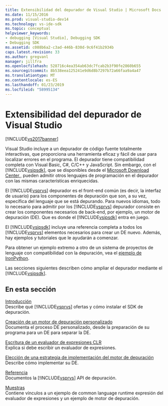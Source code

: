 ```yaml
---
title: Extensibilidad del depurador de Visual Studio | Microsoft Docs
ms.date: 11/15/2016
ms.prod: visual-studio-dev14
ms.technology: vs-ide-sdk
ms.topic: conceptual
helpviewer_keywords:
- debugging [Visual Studio], Debugging SDK
- Debugging SDK
ms.assetid: c088b6a2-c3ad-446b-830d-9c6f41b2934b
caps.latest.revision: 33
ms.author: gregvanl
manager: jillfra
ms.openlocfilehash: 528716c4ea354ab63dc7fcab2b3f90fe2860b655
ms.sourcegitcommit: 8b538eea125241e9d6d8b7297b72a66faa9a4a47
ms.translationtype: MT
ms.contentlocale: es-ES
ms.lasthandoff: 01/23/2019
ms.locfileid: "58995134"
---
```

# <a name="visual-studio-debugger-extensibility"></a>Extensibilidad del depurador de Visual Studio
[!INCLUDE[vs2017banner](../../includes/vs2017banner.md)]

Visual Studio incluye a un depurador de código fuente totalmente interactivas, que proporciona una herramienta eficaz y fácil de usar para localizar errores en el programa. El depurador tiene compatibilidad completa con Visual Basic, C#, C/C++ y JavaScript. Sin embargo, con el [!INCLUDE[vsipsdk](../../includes/vsipsdk-md.md)], que se disponibles desde el [Microsoft Download Center](http://go.microsoft.com/fwlink/?LinkId=214453),, pueden admitir otros lenguajes de programación en el depurador con las mismas características enriquecidas.  
  
 El [!INCLUDE[vsprvs](../../includes/vsprvs-md.md)] depurador es el front-end común (es decir, la interfaz de usuario) para los componentes de depuración que son, a su vez, específica del lenguaje que se está depurando. Para nuevos idiomas, todo lo necesario para admitir por los [!INCLUDE[vsprvs](../../includes/vsprvs-md.md)] depurador consiste en crear los componentes necesarios de back-end, por ejemplo, un motor de depuración (DE). Que es donde el [!INCLUDE[vsipsdk](../../includes/vsipsdk-md.md)] entra en juego.  
  
 El [!INCLUDE[vsipsdk](../../includes/vsipsdk-md.md)] incluye una referencia completa a todos los [!INCLUDE[vsprvs](../../includes/vsprvs-md.md)] elementos necesarios para crear un DE nuevo. Además, hay ejemplos y tutoriales que le ayudarán a comenzar.  
  
 Para obtener un ejemplo extremo a otro de un sistema de proyectos de lenguaje con compatibilidad con la depuración, vea el [ejemplo de IronPython](http://msdn.microsoft.com/4c41695c-12c1-4670-b43b-d8d84c9e4089).  
  
 Las secciones siguientes describen cómo ampliar el depurador mediante el [!INCLUDE[vsipsdk](../../includes/vsipsdk-md.md)].  
  
## <a name="in-this-section"></a>En esta sección  
 [Introducción](../../extensibility/debugger/getting-started-with-debugger-extensibility.md)  
 Describe qué [!INCLUDE[vsprvs](../../includes/vsprvs-md.md)] ofertas y cómo instalar el SDK de depuración.  
  
 [Creación de un motor de depuración personalizado](../../extensibility/debugger/creating-a-custom-debug-engine.md)  
 Documenta el proceso DE personalizado, desde la preparación de su programa para un DE para separar la DE.  
  
 [Escritura de un evaluador de expresiones CLR](../../extensibility/debugger/writing-a-common-language-runtime-expression-evaluator.md)  
 Explica si debe escribir un evaluador de expresiones.  
  
 [Elección de una estrategia de implementación del motor de depuración](../../extensibility/debugger/choosing-a-debug-engine-implementation-strategy.md)  
 Describe cómo implementar su DE.  
  
 [Referencia](../../extensibility/debugger/reference/reference-visual-studio-debugging-apis.md)  
 Documentos la [!INCLUDE[vsprvs](../../includes/vsprvs-md.md)] API de depuración.  
  
 [Muestras](../../extensibility/debugger/visual-studio-debugging-samples.md)  
 Contiene vínculos a un ejemplo de common language runtime expresión del evaluador de expresiones y un ejemplo de motor de depuración.
